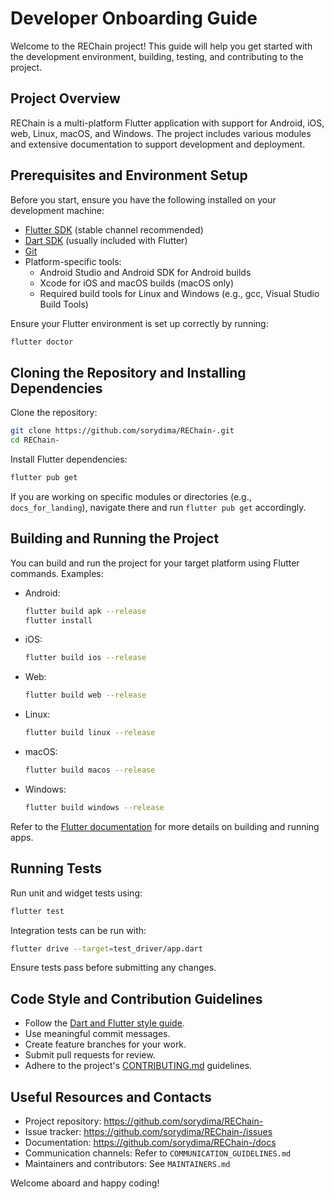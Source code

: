# Developer Onboarding Guide

Welcome to the REChain project! This guide will help you get started with the development environment, building, testing, and contributing to the project.

## Project Overview

REChain is a multi-platform Flutter application with support for Android, iOS, web, Linux, macOS, and Windows. The project includes various modules and extensive documentation to support development and deployment.

## Prerequisites and Environment Setup

Before you start, ensure you have the following installed on your development machine:

- [Flutter SDK](https://flutter.dev/docs/get-started/install) (stable channel recommended)
- [Dart SDK](https://dart.dev/get-dart) (usually included with Flutter)
- [Git](https://git-scm.com/downloads)
- Platform-specific tools:
  - Android Studio and Android SDK for Android builds
  - Xcode for iOS and macOS builds (macOS only)
  - Required build tools for Linux and Windows (e.g., gcc, Visual Studio Build Tools)

Ensure your Flutter environment is set up correctly by running:

```bash
flutter doctor
```

## Cloning the Repository and Installing Dependencies

Clone the repository:

```bash
git clone https://github.com/sorydima/REChain-.git
cd REChain-
```

Install Flutter dependencies:

```bash
flutter pub get
```

If you are working on specific modules or directories (e.g., `docs_for_landing`), navigate there and run `flutter pub get` accordingly.

## Building and Running the Project

You can build and run the project for your target platform using Flutter commands. Examples:

- Android:

  ```bash
  flutter build apk --release
  flutter install
  ```

- iOS:

  ```bash
  flutter build ios --release
  ```

- Web:

  ```bash
  flutter build web --release
  ```

- Linux:

  ```bash
  flutter build linux --release
  ```

- macOS:

  ```bash
  flutter build macos --release
  ```

- Windows:

  ```bash
  flutter build windows --release
  ```

Refer to the [Flutter documentation](https://flutter.dev/docs) for more details on building and running apps.

## Running Tests

Run unit and widget tests using:

```bash
flutter test
```

Integration tests can be run with:

```bash
flutter drive --target=test_driver/app.dart
```

Ensure tests pass before submitting any changes.

## Code Style and Contribution Guidelines

- Follow the [Dart and Flutter style guide](https://dart.dev/guides/language/effective-dart/style).
- Use meaningful commit messages.
- Create feature branches for your work.
- Submit pull requests for review.
- Adhere to the project's [CONTRIBUTING.md](CONTRIBUTING.md) guidelines.

## Useful Resources and Contacts

- Project repository: https://github.com/sorydima/REChain-
- Issue tracker: https://github.com/sorydima/REChain-/issues
- Documentation: https://github.com/sorydima/REChain-/docs
- Communication channels: Refer to `COMMUNICATION_GUIDELINES.md`
- Maintainers and contributors: See `MAINTAINERS.md`

Welcome aboard and happy coding!

